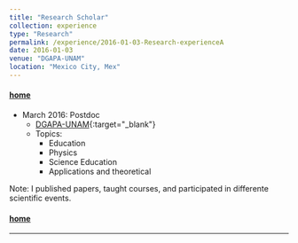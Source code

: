 ```yaml
---
title: "Research Scholar"
collection: experience
type: "Research"
permalink: /experience/2016-01-03-Research-experienceA
date: 2016-01-03
venue: "DGAPA-UNAM"
location: "Mexico City, Mex"
---
```


#### [home](../)


* March 2016: Postdoc
  * [DGAPA-UNAM](https://dgapa.unam.mx/){:target="_blank"}
  * Topics: 
    - Education
    - Physics
    - Science Education
    - Applications and theoretical


Note: I published papers, taught courses, and participated in differente scientific events.


#### [home](../)


---


